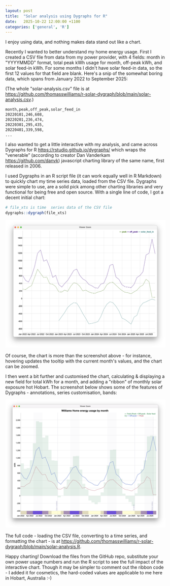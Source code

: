 ```yaml
---
layout: post
title:  "Solar analysis using Dygraphs for R"
date:   2025-10-22 12:00:00 +1100
categories: ['general', 'R']
---
```


I enjoy using data, and nothing makes data stand out like a chart.

Recently I wanted to better understand my home energy usage. First I created a CSV file from data from my power provider, with 4 fields: month in "YYYYMMDD" format, total peak kWh usage for month, off-peak kWh, and solar feed-in kWh. For some months I didn't have solar feed-in data, so the first 12 values for that field are blank. Here's a snip of the somewhat boring data, which spans from January 2022 to September 2025:

(The whole "solar-analysis.csv" file is at <https://github.com/thomasswilliams/r-solar-dygraph/blob/main/solar-analysis.csv>.)

```csv
month,peak,off_peak,solar_feed_in
20220101,246,608,
20220201,236,474,
20220301,295,435,
20220401,339,598,
...
```

I also wanted to get a little interactive with my analysis, and came across Dygraphs for R <https://rstudio.github.io/dygraphs/> which wraps the "venerable” (according to creator Dan Vanderkam <https://github.com/danvk>) javascript charting library of the same name, first released in 2006.

I used Dygraphs in an R script file (it can work equally well in R Markdown) to quickly chart my time series data, loaded from the CSV file. Dygraphs were simple to use, are a solid pick among other charting libraries and very functional for being free and open source. With a single line of code, I got a decent initial chart:

```r
# file_xts is time  series data of the CSV file
dygraphs::dygraph(file_xts)
```

![Dygraph solar initial chart](/images/initial-dygraph-chart-oct-2025.png)

Of course, the chart is more than the screenshot above - for instance, hovering updates the tooltip with the current month's values, and the chart can be zoomed.

I then went a bit further and customised the chart, calculating & displaying a new field for total kWh for a month, and adding a "ribbon" of monthly solar exposure hot Hobart. The screenshot below shows some of the features of Dygraphs - annotations, series customisation, bands:

![Dygraph solar final chart](/images/final-dygraph-chart-oct-2025.png)

The full code - loading the CSV file, converting to a time series, and formatting the chart - is at <https://github.com/thomasswilliams/r-solar-dygraph/blob/main/solar-analysis.R>.

Happy charting! Download the files from the GitHub repo, substitute your own power usage numbers and run the R script to see the full impact of the interactive chart. Though it may be simpler to comment out the ribbon code - I added it for cosmetics, the hard-coded values are applicable to me here in Hobart, Australia :-)